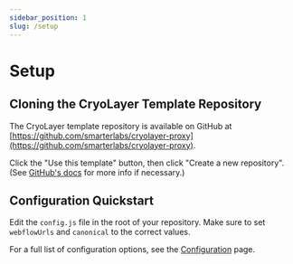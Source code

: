 ```yaml
---
sidebar_position: 1
slug: /setup
---
```


# Setup

## Cloning the CryoLayer Template Repository

The CryoLayer template repository is available on GitHub at [https://github.com/smarterlabs/cryolayer-proxy](https://github.com/smarterlabs/cryolayer-proxy).

Click the "Use this template" button, then click "Create a new repository". (See [GitHub's docs](https://docs.github.com/en/repositories/creating-and-managing-repositories/creating-a-repository-from-a-template#creating-a-repository-from-a-template) for more info if necessary.)

## Configuration Quickstart

Edit the `config.js` file in the root of your repository. Make sure to set `webflowUrls` and `canonical` to the correct values.

For a full list of configuration options, see the [Configuration](/configuration) page.